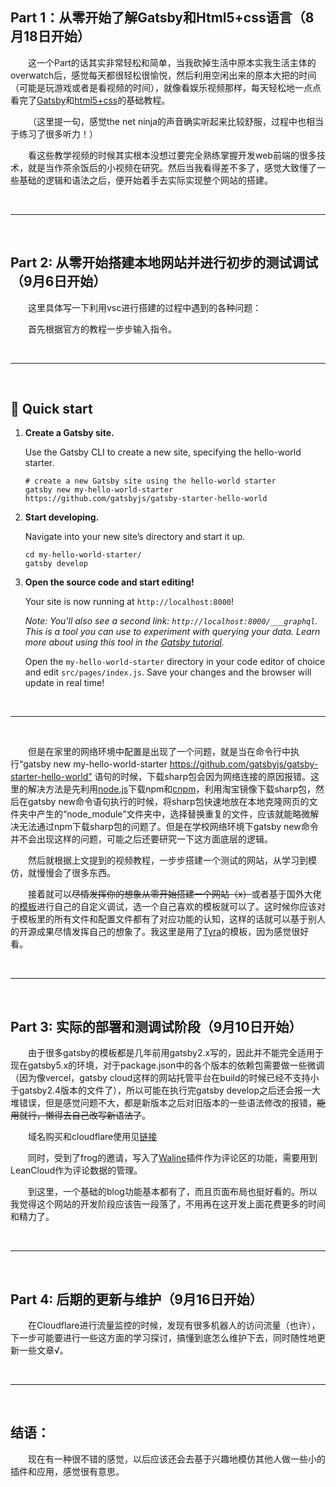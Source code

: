 ## Part 1：从零开始了解Gatsby和Html5+css语言（8月18日开始）

&emsp;&emsp;这一个Part的话其实非常轻松和简单，当我砍掉生活中原本实我生活主体的overwatch后，感觉每天都很轻松很愉悦，然后利用空闲出来的原本大把的时间（可能是玩游戏或者是看视频的时间），就像看娱乐视频那样，每天轻松地一点点看完了[Gatsby](https://www.bilibili.com/video/BV15U4y1p7zW/)和[html5+css](https://www.bilibili.com/video/BV1aJ411D73X/)的基础教程。

&emsp;&emsp;（这里提一句，感觉the net ninja的声音确实听起来比较舒服，过程中也相当于练习了很多听力！）

&emsp;&emsp;看这些教学视频的时候其实根本没想过要完全熟练掌握开发web前端的很多技术，就是当作茶余饭后的小视频在研究。然后当我看得差不多了，感觉大致懂了一些基础的逻辑和语法之后，便开始着手去实际实现整个网站的搭建。

&emsp;&emsp;

---

&emsp;&emsp;

## Part 2: 从零开始搭建本地网站并进行初步的测试调试（9月6日开始）

&emsp;&emsp;这里具体写一下利用vsc进行搭建的过程中遇到的各种问题：

&emsp;&emsp;首先根据官方的教程一步步输入指令。

&emsp;&emsp;

---

&emsp;&emsp;

## 🚀 Quick start

1.  **Create a Gatsby site.**

    Use the Gatsby CLI to create a new site, specifying the hello-world starter.

    ```shell
    # create a new Gatsby site using the hello-world starter
    gatsby new my-hello-world-starter https://github.com/gatsbyjs/gatsby-starter-hello-world
    ```

1.  **Start developing.**

    Navigate into your new site’s directory and start it up.

    ```shell
    cd my-hello-world-starter/
    gatsby develop
    ```

1.  **Open the source code and start editing!**

    Your site is now running at `http://localhost:8000`!

    _Note: You'll also see a second link: _`http://localhost:8000/___graphql`_. This is a tool you can use to experiment with querying your data. Learn more about using this tool in the [Gatsby tutorial](https://www.gatsbyjs.com/tutorial/part-five/#introducing-graphiql)._

    Open the `my-hello-world-starter` directory in your code editor of choice and edit `src/pages/index.js`. Save your changes and the browser will update in real time!

&emsp;&emsp;

---

&emsp;&emsp;

&emsp;&emsp;但是在家里的网络环境中配置是出现了一个问题，就是当在命令行中执行“gatsby new my-hello-world-starter https://github.com/gatsbyjs/gatsby-starter-hello-world” 语句的时候，下载sharp包会因为网络连接的原因报错。这里的解决方法是先利用[node.js](https://blog.csdn.net/muzidigbig/article/details/80493880)下载npm和[cnpm](https://www.jianshu.com/p/1542ce013181)，利用淘宝镜像下载sharp包，然后在gatsby new命令语句执行的时候，将sharp包快速地放在本地克隆网页的文件夹中产生的“node_module”文件夹中，选择替换重复的文件，应该就能略微解决无法通过npm下载sharp包的问题了。但是在学校网络环境下gatsby new命令并不会出现这样的问题，可能之后还要研究一下这方面底层的逻辑。

&emsp;&emsp;然后就根据上文提到的视频教程，一步步搭建一个测试的网站，从学习到模仿，就慢慢会了很多东西。

&emsp;&emsp;接着就可以~~尽情发挥你的想象从零开始搭建一个网站（x）~~或者基于国外大佬的[模板](https://www.builtatlightspeed.com/category/gatsby?themes[refinementList][categories.ssg][0]=gatsby)进行自己的自定义调试，选一个自己喜欢的模板就可以了。这时候你应该对于模板里的所有文件和配置文件都有了对应功能的认知，这样的话就可以基于别人的开源成果尽情发挥自己的想象了。我这里是用了[Tyra](https://www.builtatlightspeed.com/theme/madelyneriksen-gatsby-starter-tyra)的模板，因为感觉很好看。

&emsp;&emsp;

---

&emsp;&emsp;

## Part 3: 实际的部署和测调试阶段（9月10日开始）

&emsp;&emsp;由于很多gatsby的模板都是几年前用gatsby2.x写的，因此并不能完全适用于现在gatsby5.x的环境，对于package.json中的各个版本的依赖包需要做一些微调（因为像vercel，gatsby cloud这样的网站托管平台在build的时候已经不支持小于gatsby2.4版本的文件了），所以可能在执行完gatsby develop之后还会报一大堆错误，但是感觉问题不大，都是新版本之后对旧版本的一些语法修改的报错，~~能用就行，懒得去自己改写新语法了~~。

&emsp;&emsp;域名购买和cloudflare使用见[链接](https://blog.tangly1024.com/article/vercel-domain)

&emsp;&emsp;同时，受到了frog的邀请，写入了[Waline](https://github.com/Talaxy009/gatsby-plugin-waline/blob/main/README-zh.md)插件作为评论区的功能，需要用到LeanCloud作为评论数据的管理。

&emsp;&emsp;到这里，一个基础的blog功能基本都有了，而且页面布局也挺好看的。所以我觉得这个网站的开发阶段应该告一段落了，不用再在这开发上面花费更多的时间和精力了。

&emsp;&emsp;

---

&emsp;&emsp;

## Part 4: 后期的更新与维护（9月16日开始）

&emsp;&emsp;在Cloudflare进行流量监控的时候，发现有很多机器人的访问流量（也许），下一步可能要进行一些这方面的学习探讨，搞懂到底怎么维护下去，同时随性地更新一些文章√。

&emsp;&emsp;

---

&emsp;&emsp;

## 结语：

&emsp;&emsp;现在有一种很不错的感觉，以后应该还会去基于兴趣地模仿其他人做一些小的插件和应用，感觉很有意思。